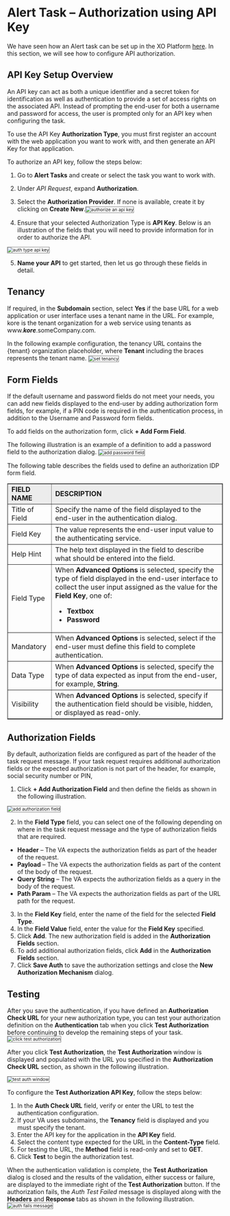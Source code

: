 # Alert Task – Authorization using API Key

We have seen how an Alert task can be set up in the XO Platform <a href="https://docsinternal-kore.github.io/docs/xo/automation/use-cases/alert-tasks/" target="_blank">here</a>. In this section, we will see how to configure API authorization.

## API Key Setup Overview

An API key can act as both a unique identifier and a secret token for identification as well as authentication to provide a set of access rights on the associated API. Instead of prompting the end-user for both a username and password for access, the user is prompted only for an API key when configuring the task. 

To use the API Key **Authorization Type**, you must first register an account with the web application you want to work with, and then generate an API Key for that application.

To authorize an API key, follow the steps below:

1. Go to **Alert Tasks** and create or select the task you want to work with. 
2. Under _API Request_, expand **Authorization**.
3. Select the **Authorization Provider**. If none is available, create it by clicking on **Create New**.<img src="../images/authorize-an-ap-key.png" alt="authorize an api key" title="authorize an api key" style="border: 1px solid gray; zoom:75%;">

4. Ensure that your selected Authorization Type is **API Key**. Below is an illustration of the fields that you will need to provide information for in order to authorize the API.
<img src="../images/auth-type-api-key.png" alt="auth type api key" title="auth type api key" style="border: 1px solid gray; zoom:75%;">

5. **Name your API** to get started, then let us go through these fields in detail.

## Tenancy

If required, in the **Subdomain** section, select **Yes** if the base URL for a web application or user interface uses a tenant name in the URL. For example, kore is the tenant organization for a web service using tenants as www.**_kore_**.someCompany.com. 

In the following example configuration, the tenancy URL contains the {tenant} organization placeholder, where **Tenant** including the braces represents the tenant name.
<img src="../images/set-tenancy.png" alt="set tenancy" title="set tenancy" style="border: 1px solid gray; zoom:75%;">

## Form Fields

If the default username and password fields do not meet your needs, you can add new fields displayed to the end-user by adding authorization form fields,  for example, if a PIN code is required in the authentication process, in addition to the Username and Password form fields.

To add fields on the authorization form, click **+ Add Form Field**.

The following illustration is an example of a definition to add a password field to the authorization dialog.
<img src="../images/add-password-field-api.png" alt="add password field" title="add password field" style="border: 1px solid gray; zoom:75%;">

The following table describes the fields used to define an authorization IDP form field.

<table border="1.5">
  <tr bgcolor="#ECECEC">
   <td><strong>FIELD NAME</strong>
   </td>
   <td><strong>DESCRIPTION</strong>
   </td>
  </tr>
  <tr>
   <td>Title of Field
   </td>
   <td>Specify the name of the field displayed to the end-user in the authentication dialog.
   </td>
  </tr>
  <tr>
   <td>Field Key
   </td>
   <td>The value represents the end-user input value to the authenticating service.
   </td>
  </tr>
  <tr>
   <td>Help Hint
   </td>
   <td>The help text displayed in the field to describe what should be entered into the field.
   </td>
  </tr>
  <tr>
   <td>Field Type
   </td>
   <td>When <strong>Advanced Options</strong> is selected, specify the type of field displayed in the end-user interface to collect the user input assigned as the value for the <strong>Field Key</strong>, one of:
<ul>

<li><strong>Textbox</strong>

<li><strong>Password</strong>
</li>
</ul>
   </td>
  </tr>
  <tr>
   <td>Mandatory
   </td>
   <td>When <strong>Advanced Options</strong> is selected, select if the end-user must define this field to complete authentication.
   </td>
  </tr>
  <tr>
   <td>Data Type
   </td>
   <td>When <strong>Advanced Options</strong> is selected, specify the type of data expected as input from the end-user, for example, <strong>String</strong>.
   </td>
  </tr>
  <tr>
   <td>Visibility
   </td>
   <td>When <strong>Advanced Options</strong> is selected, specify if the authentication field should be visible, hidden, or displayed as read-only.
   </td>
  </tr>
</table>

## Authorization Fields

By default, authorization fields are configured as part of the header of the task request message. If your task request requires additional authorization fields or the expected authorization is not part of the header, for example, social security number or PIN,

1. Click **+ Add Authorization Field** and then define the fields as shown in the following illustration.
<img src="../images/add-auth-field-api-key.png" alt="add authorization field" title="add authorization field" style="border: 1px solid gray; zoom:75%;"> 

2. In the **Field Type** field, you can select one of the following depending on where in the task request message and the type of authorization fields that are required. 
* **Header** – The VA expects the authorization fields as part of the header of the request.
* **Payload** – The VA expects the authorization fields as part of the content of the body of the request.
* **Query String** – The VA expects the authorization fields as a query in the body of the request.
* **Path Param** – The VA expects the authorization fields as part of the URL path for the request.
3. In the **Field Key** field, enter the name of the field for the selected **Field Type**.
4. In the **Field Value** field, enter the value for the **Field Key** specified.
5. Click **Add**. The new authorization field is added in the **Authorization Fields** section.
6. To add additional authorization fields, click **Add** in the **Authorization Fields** section.
7. Click **Save Auth** to save the authorization settings and close the **New Authorization Mechanism** dialog.

## Testing

After you save the authentication, if you have defined an **Authorization Check URL** for your new authorization type, you can test your authorization definition on the **Authentication** tab when you click **Test Authorization** before continuing to develop the remaining steps of your task.
<img src="../images/click-test-auth-v2.png" alt="click test authorization" title="click test authorization" style="border: 1px solid gray; zoom:75%;">

After you click **Test Authorization**, the **Test Authorization** window is displayed and populated with the URL you specified in the **Authorization Check URL** section, as shown in the following illustration.

  <img src="../images/test-auth-window-api-key.png" alt="test auth window" title="test auth window" style="border: 1px solid gray; zoom:75%;">

To configure the **Test Authorization API Key**, follow the steps below:

1. In the **Auth Check URL** field, verify or enter the URL to test the authentication configuration.
2. If your VA uses subdomains, the **Tenancy** field is displayed and you must specify the tenant.
3. Enter the API key for the application in the **API Key** field.
4. Select the content type expected for the URL in the **Content-Type** field.
5. For testing the URL, the **Method** field is read-only and set to **GET**.
6. Click **Test** to begin the authorization test.

When the authentication validation is complete, the **Test Authorization** dialog is closed and the results of the validation, either success or failure, are displayed to the immediate right of the **Test Authorization** button. If the authorization fails, the _Auth Test Failed_ message is displayed along with the **Headers** and **Response** tabs as shown in the following illustration.
<img src="../images/configure-test-authorization.png" alt="auth fails message" title="auth fails message" style="border: 1px solid gray; zoom:75%;">

